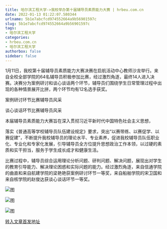 ```yaml
---
title: 哈尔滨工程大学->我校举办第十届辅导员素质能力大赛 | hrbeu.com.cn
date: 2022-01-13 01:22:07.580344
urlname: 5b1e7abcfcd974552664a9b56901597c
slug: 5b1e7abcfcd974552664a9b56901597c
tags: 
- 哈尔滨工程大学
categories:
- hrbeu.com.cn
- 哈尔滨工程大学
authorbox: false
sidebar: false
---
```

1月11日，我校第十届辅导员素质能力大赛决赛在启航活动中心教师沙龙举行。来自全校全部学院的64名辅导员积极参加比赛，经过激烈角逐，最终14人进入决赛。决赛分为案例研讨和谈心谈话两个环节，辅导员们围绕学生日常管理过程中出现的各种情景展开比拼，两个环节均有12名选手获奖。

案例研讨环节比赛辅导员风采

谈心谈话环节比赛辅导员风采

本届辅导员素质能力大赛旨在深入贯彻习近平新时代中国特色社会主义思想，
<!--more-->
落实《普通高等学校辅导员队伍建设规定》要求，突出“以赛带练、以赛促学、以赛促建”，不断提升我校辅导员的理论水平、专业素养，促进我校辅导员队伍职业化、专业化和专家化发展，引导辅导员全方位提升思想政治工作本领，以过硬的素质和实干担当，服务于学生成长成才和健康生活。

比赛过程中，辅导员综合运用理论分析问题、研判问题、解决问题，展现出对学生的教育引导能力、解决理论困惑和实际问题的能力。经过激烈角逐，来自信通学院的曲直和来自航建学院的梁艳艳获案例研讨环节一等奖，来自船舶学院的宋卫国和来自核学院的赵俊达获谈心谈话环节一等奖。

![图](http://gongxue.cn/__local/C/94/FC/C047586C1595D8596BBD874DC99_8327F17F_1040F.jpg)

![图](http://gongxue.cn/__local/F/31/DE/20833222D351211D6BFB27A0A92_132BA536_1B8C1.jpg)

![图](http://gongxue.cn/__local/1/F8/81/C9C5324DBE6A35EF132D04214F9_77F7F215_1B8F5.jpg)

[转入文章首发地址](http://gongxue.cn/info/1015/69450.htm)